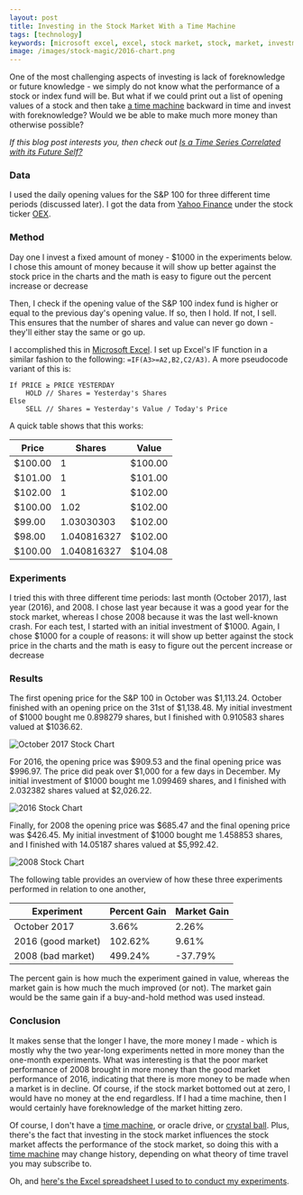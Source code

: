 ```yaml
---
layout: post
title: Investing in the Stock Market With a Time Machine
tags: [technology]
keywords: [microsoft excel, excel, stock market, stock, market, investment, invest, investing, time machine, time travel]
image: /images/stock-magic/2016-chart.png
---
```


One of the most challenging aspects of investing is lack of foreknowledge or future knowledge - we simply do not know what the performance of a stock or index fund will be. But what if we could print out a list of opening values of a stock and then take [a time machine](https://www.walmart.com/ip/Back-to-the-Future-The-Complete-Adventures-Blu-ray/54527164) backward in time and invest with foreknowledge? Would we be able to make much more money than otherwise possible?

*If this blog post interests you, then check out [Is a Time Series Correlated with its Future Self?](https://www.joehxblog.com/is-a-time-series-correlated-with-its-future-self/)*

###  Data

I used the daily opening values for the S&P 100 for three different time periods (discussed later). I got the data from [Yahoo Finance](https://finance.yahoo.com/) under the stock ticker [OEX](https://finance.yahoo.com/quote/%5EOEX?p=%5EOEX).

### Method

Day one I invest a fixed amount of money - $1000 in the experiments below. I chose this amount of money because it will show up better against the stock price in the charts and the math is easy to figure out the percent increase or decrease

Then, I check if the opening value of the S&P 100 index fund is higher or equal to the previous day's opening value. If so, then I hold. If not, I sell. This ensures that the number of shares and value can never go down - they'll either stay the same or go up.

I accomplished this in [Microsoft Excel](https://www.microsoft.com/en-us/p/excel/cfq7ttc0k7dx?activetab=pivot%3aoverviewtab). I set up Excel's IF function in a similar fashion to the following: `=IF(A3>=A2,B2,C2/A3)`. A more pseudocode variant of this is:

```
If PRICE ≥ PRICE YESTERDAY
    HOLD // Shares = Yesterday's Shares
Else
    SELL // Shares = Yesterday's Value / Today's Price
```

A quick table shows that this works:

Price | Shares | Value
--- | --- | ---
$100.00  | 1 |  $100.00
$101.00  | 1 |  $101.00
$102.00  | 1 |  $102.00
$100.00  | 1.02 |  $102.00
$99.00  | 1.03030303 |  $102.00
$98.00  | 1.040816327 |  $102.00
$100.00  | 1.040816327 |  $104.08

### Experiments

I tried this with three different time periods: last month (October 2017), last year (2016), and 2008. I chose last year because it was a good year for the stock market, whereas I chose 2008 because it was the last well-known crash. For each test, I started with an initial investment of $1000. Again, I chose $1000 for a couple of reasons: it will show up better against the stock price in the charts and the math is easy to figure out the percent increase or decrease

### Results

The first opening price for the S&P 100 in October was $1,113.24. October finished with an opening price on the 31st of $1,138.48. My initial investment of $1000 bought me 0.898279 shares, but I finished with 0.910583 shares valued at $1036.62.

![October 2017 Stock Chart](/images/stock-magic/2017-October-chart.png)

For 2016, the opening price was $909.53 and the final opening price was $996.97. The price did peak over $1,000 for a few days in December. My initial investment of $1000 bought me 1.099469 shares, and I finished with 2.032382 shares valued at $2,026.22.

![2016 Stock Chart](/images/stock-magic/2016-chart.png)

Finally, for 2008 the opening price was $685.47 and the final opening price was $426.45. My initial investment of $1000 bought me 1.458853 shares, and I finished with 14.05187 shares valued at $5,992.42.

![2008 Stock Chart](/images/stock-magic/2008-chart.png)

The following table provides an overview of how these three experiments performed in relation to one another, 

Experiment | Percent Gain | Market Gain
--- | --- | ---
October 2017 | 3.66% | 2.26%
2016 (good market) | 102.62% | 9.61%
2008 (bad market) | 499.24% | -37.79%

The percent gain is how much the experiment gained in value, whereas the market gain is how much the much improved (or not). The market gain would be the same gain if a buy-and-hold method was used instead.

### Conclusion

It makes sense that the longer I have, the more money I made - which is mostly why the two year-long experiments netted in more money than the one-month experiments. What was interesting is that the poor market performance of 2008 brought in more money than the good market performance of 2016, indicating that there is more money to be made when a market is in decline. Of course, if the stock market bottomed out at zero, I would have no money at the end regardless. If I had a time machine, then I would certainly have foreknowledge of the market hitting zero.

Of course, I don't have a [time machine](https://www.walmart.com/ip/Doctor-Who-Light-Up-Tardis-Kit/21663928), or oracle drive, or [crystal ball](https://www.walmart.com/ip/Crystal-Ball-with-Stand-Halloween-Decoration/29949453). Plus, there's the fact that investing in the stock market influences the stock market affects the performance of the stock market, so doing this with a [time machine](https://www.abebooks.com/products/isbn/9780486284729/30059231216) may change history, depending on what theory of time travel you may subscribe to.

Oh, and [here's the Excel spreadsheet I used to to conduct my experiments](/xlxs/stock-magic.xlsx).
